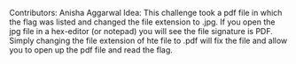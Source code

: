 Contributors: Anisha Aggarwal
Idea: This challenge took a pdf file in which the flag was listed and changed the file extension to .jpg. If you open the jpg file in a hex-editor (or notepad) you will see the file signature is PDF. Simply changing the file extension of hte file to .pdf will fix the file and allow you to open up the pdf file and read the flag.
